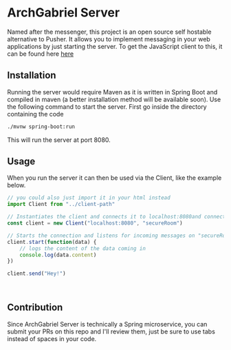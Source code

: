 
# ArchGabriel Server
Named after the messenger, this project is an open source self hostable alternative to Pusher. It allows you to implement messaging in your web applications by just starting the server. To get the JavaScript client to this, it can be found here [here](https://github.com/johnoye742/arch-gabriel-client) 

## Installation
Running the server would require Maven as it is written in Spring Boot and compiled in maven (a better installation method will be available soon). Use the following command to start the server. First go inside the directory containing the code
```bash
./mvnw spring-boot:run
```

This will run the server at port 8080.

## Usage
When you run the server it can then be used via the Client, like the example below.

```javascript
// you could also just import it in your html instead
import Client from "../client-path"

// Instantiates the client and connects it to localhost:8080and connects the user to a room called secureRoom
const client = new Client("localhost:8080", "secureRoom")

// Starts the connection and listens for incoming messages on "secureRoom"
client.start(function(data) {
    // logs the content of the data coming in
    console.log(data.content)
})

client.send("Hey!")

    
```

## Contribution
Since ArchGabriel Server is technically a Spring microservice, you can submit your PRs on this repo and I'll review them, just be sure to use tabs instead of spaces in your code.

